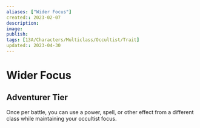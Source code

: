 ```yaml
---
aliases: ["Wider Focus"]
created:: 2023-02-07
description: 
image: 
publish: 
tags: [13A/Characters/Multiclass/Occultist/Trait]
updated:: 2023-04-30
---
```

# Wider Focus

## Adventurer Tier

Once per battle, you can use a power, spell, or other effect from a different class while maintaining your occultist focus.
